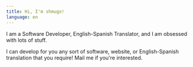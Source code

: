 ```yaml
---
title: Hi, I'm shmugo!
language: en
---
```


I am a Software Developer, English-Spanish Translator, and I am obsessed with lots of stuff.

I can develop for you any sort of software, website, or English-Spanish translation that you require! Mail me if you're interested.

